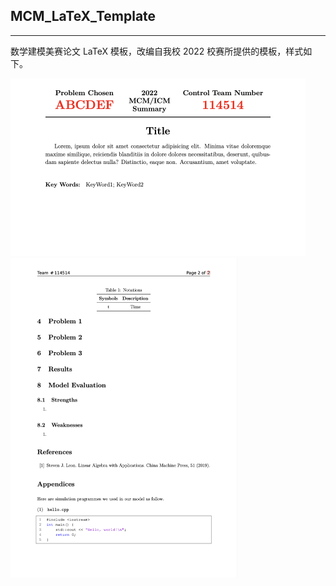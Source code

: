 ## MCM_LaTeX_Template

---

数学建模美赛论文 LaTeX 模板，改编自我校 2022 校赛所提供的模板，样式如下。

<img src="README.assets/image-20220109202503851.png" alt="image-20220109202503851" style="zoom: 50%;" />

<img src="README.assets/image-20220109202407774.png" alt="image-20220109202407774" style="zoom: 50%;" />
